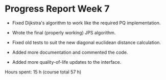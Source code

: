 # Progress Report Week 7

- Fixed Dijkstra's algorithm to work like the required PQ implementation.

- Wrote the final (properly working) JPS algorithm.

- Fixed old tests to suit the new diagonal euclidean distance calculation.

- Added more documentation and commented the code.

- Added more quality-of-life updates to the interface.

Hours spent: 15 h (course total 57 h)
